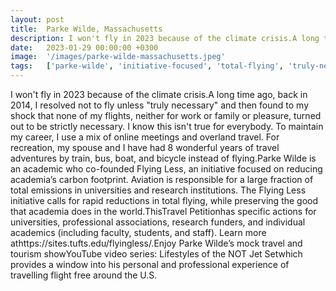 ```yaml
---
layout: post
title:  Parke Wilde, Massachusetts
description: I won't fly in 2023 because of the climate crisis.A long time ago, back in 2014, I resolved not to fly unless "truly necessary" and then found to my s...
date:   2023-01-29 00:00:00 +0300
image:  '/images/parke-wilde-massachusetts.jpeg'
tags:   ['parke-wilde', 'initiative-focused', 'total-flying', 'truly-necessary', 'travel-adventures', 'total-emissions', 'strictly-necessary', 'staff']
---
```

I won't fly in 2023 because of the climate crisis.A long time ago, back in 2014, I resolved not to fly unless "truly necessary" and then found to my shock that none of my flights, neither for work or family or pleasure, turned out to be strictly necessary. I know this isn't true for everybody. To maintain my career, I use a mix of online meetings and overland travel. For recreation, my spouse and I have had 8 wonderful years of travel adventures by train, bus, boat, and bicycle instead of flying.Parke Wilde is an academic who co-founded Flying Less, an initiative focused on reducing academia’s carbon footprint. Aviation is responsible for a large fraction of total emissions in universities and research institutions. The Flying Less initiative calls for rapid reductions in total flying, while preserving the good that academia does in the world.ThisTravel Petitionhas specific actions for universities, professional associations, research funders, and individual academics (including faculty, students, and staff). Learn more athttps://sites.tufts.edu/flyingless/.Enjoy Parke Wilde’s mock travel and tourism showYouTube video series: Lifestyles of the NOT Jet Setwhich provides a window into his personal and professional experience of travelling flight free around the U.S.

